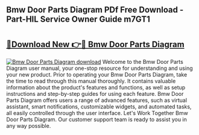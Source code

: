 ## Bmw Door Parts Diagram PDf Free Download - Part-HIL Service Owner Guide m7GT1

# <h2><a href="http://dfr6lez.blite.top/?on=Bmw+Door+Parts+Diagram">🔗Download New 👉🔴 Bmw Door Parts Diagram</a></h2>

[![Bmw Door Parts Diagram download](https://i.imgur.com/lujVjoI.png)](http://dfr6lez.blite.top/?on=Bmw+Door+Parts+Diagram)
Welcome to the Bmw Door Parts Diagram user manual, your one-stop resource for understanding and using your new product. Prior to operating your Bmw Door Parts Diagram, take the time to read through this manual thoroughly. It contains valuable information about the product's features and functions, as well as setup instructions and step-by-step guides for using each feature. Bmw Door Parts Diagram offers users a range of advanced features, such as virtual assistant, smart notifications, customizable widgets, and automated tasks, all easily controlled through the user interface. Let's Work Together Bmw Door Parts Diagram. Our customer support team is ready to assist you in any way possible.
